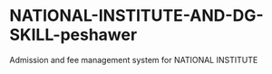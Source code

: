 # NATIONAL-INSTITUTE-AND-DG-SKILL-peshawer
Admission and fee management system for NATIONAL INSTITUTE
